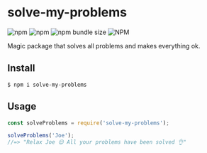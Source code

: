 # solve-my-problems
![npm](https://img.shields.io/npm/v/solve-my-problems?style=flat-square)
![npm](https://img.shields.io/npm/dw/solve-my-problems?style=flat-square)
![npm bundle size](https://img.shields.io/bundlephobia/min/solve-my-problems?color=red&style=flat-square)
![NPM](https://img.shields.io/npm/l/solve-my-problems?color=yellow&style=flat-square)

Magic package that solves all problems and makes everything ok.

## Install
```
$ npm i solve-my-problems
```

## Usage
```js
const solveProblems = require('solve-my-problems');

solveProblems('Joe');
//=> "Relax Joe 😌 All your problems have been solved 👌"
```